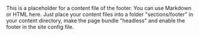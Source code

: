 <div>
This is a placeholder for a content file of the footer. You can use Markdown or HTML here. Just place your content files into a folder "sections/footer" in your content directory, make the page bundle "headless" and enable the footer in the site config file. 
</div>
